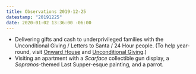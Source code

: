 ```yaml
---
title: Observations 2019-12-25
datestamp: "20191225"
date: 2020-01-02 13:36:00 -06:00
---
```


- Delivering gifts and cash to underprivileged families with the Unconditional Giving / Letters to Santa / 24 Hour people. (To help year-round, visit [Onward House](https://onwardhouse.org/) and [Unconditional Giving](https://www.unconditionalgiving.org/).)
- Visiting an apartment with a *Scarface* collectible gun display, a *Sopranos*-themed Last Supper-esque painting, and a parrot.
